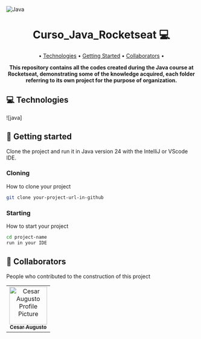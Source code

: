 ![Java](https://img.shields.io/badge/java-%23ED8B00.svg?style=for-the-badge&logo=openjdk&logoColor=white)

<h1 align="center" style="font-weight: bold;">Curso_Java_Rocketseat 💻</h1>

<p align="center">
 • <a href="#tech">Technologies</a> • 
 <a href="#started">Getting Started</a> • 
 <a href="#colab">Collaborators</a> •
</p>

<p align="center">
    <b>This repository contains all the codes created during the Java course at Rocketseat, demonstrating some of the knowledge acquired, each folder referring to its own project for the purpose of organization.</b>
</p>

<!--<p align="center">
     <a href="PROJECT__URL">📱 Visit this Project</a>
</p>

<h2 id="layout">🎨 Layout</h2>

<p align="center">
    <img src="../.github/example.png" alt="Image Example" width="400px">
    <img src="../.github/example.png" alt="Image Example" width="400px">
</p>
-->

<h2 id="technologies">💻 Technologies</h2>

![java]

<h2 id="started">🚀 Getting started</h2>

Clone the project and run it in Java version 24 with the IntelliJ or VScode IDE.

<h3>Cloning</h3>

How to clone your project

```bash
git clone your-project-url-in-github
```

<h3>Starting</h3>

How to start your project

```bash
cd project-name
run in your IDE
```

<h2 id="colab">🤝 Collaborators</h2>

People who contributed to the construction of this project

<table>
  <tr>
    <td align="center">
      <a href="https://www.linkedin.com/in/cesaraugusto875/">
        <img src="https://avatars.githubusercontent.com/u/79229452?s=400&u=76bc95ac47e156acc7c339a7c3f981211c259df5&v=4;" width="100px;" alt="Cesar Augusto Profile Picture"/><br>
        <sub>
          <b>Cesar Augusto</b>
        </sub>
      </a>
    </td>
  </tr>
</table>
